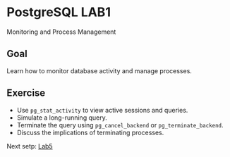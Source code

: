 # PostgreSQL LAB1

Monitoring and Process Management


## Goal
Learn how to monitor database activity and manage processes.


## Exercise

- Use `pg_stat_activity` to view active sessions and queries.
- Simulate a long-running query.
- Terminate the query using `pg_cancel_backend` or `pg_terminate_backend`.
- Discuss the implications of terminating processes.


Next setp: [Lab5](lab06.md)
